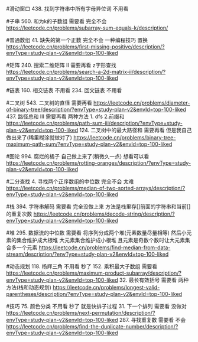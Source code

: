 #滑动窗口
438. 找到字符串中所有字母异位词 不用看

#子串
560. 和为k的子数组  需要看 完全不会  https://leetcode.cn/problems/subarray-sum-equals-k/description/

#普通数组
41. 缺失的第一个正数 完全不会 一种编程技巧 置换  https://leetcode.cn/problems/first-missing-positive/description/?envType=study-plan-v2&envId=top-100-liked

#矩阵
240. 搜索二维矩阵 II 需要再看 z字形查找 https://leetcode.cn/problems/search-a-2d-matrix-ii/description/?envType=study-plan-v2&envId=top-100-liked

#链表
160. 相交链表 不用看
234. 回文链表 不用看

#二叉树 
543. 二叉树的直径  需要再看 https://leetcode.cn/problems/diameter-of-binary-tree/description/?envType=study-plan-v2&envId=top-100-liked
437. 路径总和 III  需要再看  两种方法 1. dfs 2.前缀和  https://leetcode.cn/problems/path-sum-iii/description/?envType=study-plan-v2&envId=top-100-liked
124. 二叉树中的最大路径和 需要再看 但是我自己做出来了(稀里糊涂就做对了) https://leetcode.cn/problems/binary-tree-maximum-path-sum/?envType=study-plan-v2&envId=top-100-liked

#图论
994. 腐烂的橘子 自己做上来了(稍微久一点) 想看可以看  https://leetcode.cn/problems/rotting-oranges/description/?envType=study-plan-v2&envId=top-100-liked

#二分查找
4. 寻找两个正序数组的中位数  完全不会 太难  https://leetcode.cn/problems/median-of-two-sorted-arrays/description/?envType=study-plan-v2&envId=top-100-liked

#栈
394. 字符串解码 需要看 完全没做上来 方法是栈里存[]前面的字符串和当前[]的重复次数  https://leetcode.cn/problems/decode-string/description/?envType=study-plan-v2&envId=top-100-liked

#堆
295. 数据流的中位数  需要看  将序列分成两个堆(元素数量尽量相等) 然后小元素的集合维护成大根堆 大元素集合维护成小根堆 且元素是奇数个数时让大元素集合多一个元素 https://leetcode.cn/problems/find-median-from-data-stream/description/?envType=study-plan-v2&envId=top-100-liked

#动态规划
118. 杨辉三角 不用看 秒了 
152. 乘积最大子数组 需要看 https://leetcode.cn/problems/maximum-product-subarray/description/?envType=study-plan-v2&envId=top-100-liked
32. 最长有效括号  需要看 两种方法(栈和动态规划)  https://leetcode.cn/problems/longest-valid-parentheses/description/?envType=study-plan-v2&envId=top-100-liked

#技巧
75. 颜色分类  不用看 秒了 就是快排子过程 
31. 下一个排列 需要看 没做对 https://leetcode.cn/problems/next-permutation/description/?envType=study-plan-v2&envId=top-100-liked
287. 寻找重复数  需要看  不会 https://leetcode.cn/problems/find-the-duplicate-number/description/?envType=study-plan-v2&envId=top-100-liked